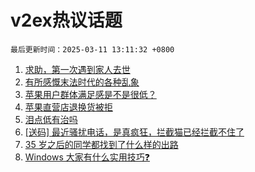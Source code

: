 # v2ex热议话题

`最后更新时间：2025-03-11 13:11:32 +0800`

1. [求助，第一次遇到家人去世](https://www.v2ex.com/t/1117397)
1. [有所感慨末法时代的各种乱象](https://www.v2ex.com/t/1117254)
1. [苹果用户群体满足感是不是很低？](https://www.v2ex.com/t/1117467)
1. [苹果直营店退换货被拒](https://www.v2ex.com/t/1117299)
1. [泪点低有治吗](https://www.v2ex.com/t/1117416)
1. [[送码] 最近骚扰电话，是真疯狂，拦截猫已经拦截不住了](https://www.v2ex.com/t/1117262)
1. [35 岁之后的同学都找到了什么样的出路](https://www.v2ex.com/t/1117247)
1. [Windows 大家有什么实用技巧❓](https://www.v2ex.com/t/1117268)

